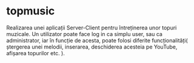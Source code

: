 # topmusic
Realizarea unei aplicații Server-Client pentru întreținerea unor topuri muzicale. Un utilizator poate face log in ca simplu user, sau ca administrator, iar în funcție de acesta, poate folosi diferite funcționalități( ștergerea unei melodii, inserarea, deschiderea acesteia pe YouTube, afișarea topurilor etc. ). 
